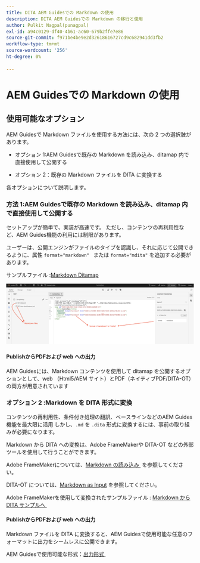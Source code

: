 ```yaml
---
title: DITA AEM Guidesでの Markdown の使用
description: DITA AEM Guidesでの Markdown の移行と使用
author: Pulkit Nagpal(punagpal)
exl-id: a94c0129-df40-4b61-ac60-679b2ffe7e86
source-git-commit: f971be4be9e2d32618616727cd9c682941dd3fb2
workflow-type: tm+mt
source-wordcount: '256'
ht-degree: 0%

---
```


# AEM Guidesでの Markdown の使用

## 使用可能なオプション

AEM Guidesで Markdown ファイルを使用する方法には、次の 2 つの選択肢があります。

- オプション 1:AEM Guidesで既存の Markdown を読み込み、ditamap 内で直接使用して公開する

- オプション 2：既存の Markdown ファイルを DITA に変換する

各オプションについて説明します。

### 方法 1:AEM Guidesで既存の Markdown を読み込み、ditamap 内で直接使用して公開する

セットアップが簡単で、実装が高速です。 ただし、コンテンツの再利用性など、AEM Guides機能の利用には制限があります。

ユーザーは、公開エンジンがファイルのタイプを認識し、それに応じて公開できるように、属性 `format="markdown" ` または `format="mdita"` を追加する必要があります。

サンプルファイル :[Markdown Ditamap](https://acrobat.adobe.com/id/urn:aaid:sc:AP:da31137e-be84-44fb-8974-d038eeff0283)

![&#x200B; 参照用のスクリーンショット &#x200B;](../../assets/authoring/markdown_map.png)


#### PublishからPDFおよび web への出力

AEM Guidesには、Markdown コンテンツを使用して ditamap を公開するオプションとして、web （Html5/AEM サイト）とPDF（ネイティブPDF/DITA-OT）の両方が用意されています

### オプション 2 :Markdown を DITA 形式に変換

コンテンツの再利用性、条件付き処理の翻訳、ベースラインなどのAEM Guides機能を最大限に活用 しかし、`.md` を `.dita` 形式に変換するには、事前の取り組みが必要になります。

Markdown から DITA への変換は、Adobe FrameMakerや DITA-OT などの外部ツールを使用して行うことができます。


Adobe FrameMakerについては、[Markdown の読み込み &#x200B;](https://www.adobe.com/in/products/framemaker/features.html#import-markdown) を参照してください。

DITA-OT については、[Markdown as Input](https://www.dita-ot.org/dev/topics/markdown-input.html) を参照してください。

Adobe FrameMakerを使用して変換されたサンプルファイル : [Markdown から DITA サンプルへ &#x200B;](https://acrobat.adobe.com/id/urn:aaid:sc:AP:874881f3-ba43-410c-abc6-2df899536d79)

#### PublishからPDFおよび web への出力

Markdown ファイルを DITA に変換すると、AEM Guidesで使用可能な任意のフォーマットに出力をシームレスに公開できます。

AEM Guidesで使用可能な形式：[&#x200B; 出力形式 &#x200B;](../../../../user-guide/generate-output-understand-presets.md)
